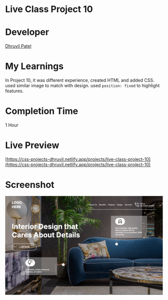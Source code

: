 # Live Class Project 10

# Developer
[Dhruvil Patel](https://github.com/dhruvilxcode)

# My Learnings
In Project 10, it was different experience, created HTML and added CSS. used similar image to match with design. used `position: fixed` to highlight features.

# Completion Time
1 Hour

# Live Preview
[https://css-projects-dhruvil.netlify.app/projects/live-class-project-10](https://css-projects-dhruvil.netlify.app/projects/live-class-project-10)

# Screenshot
![image](./result10.png)